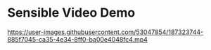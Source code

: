 
# Sensible Video Demo 
https://user-images.githubusercontent.com/53047854/187323744-885f7045-ca35-4e34-8ff0-ba00e4048fc4.mp4

